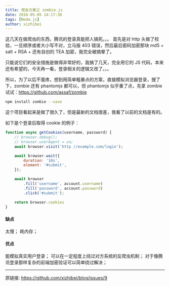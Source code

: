```yaml
---
title: 爬虫方案之 zombie.js
date: 2016-05-05 14:17:38
tags: [Node.js]
author: xizhibei
---
```

这几天在做爬虫的东西，腾讯的登录真能把人搞死。。。
首先是对 http 头做了校验，一旦顺序或者大小写不对，立马报 403 错误，然后最后密码加密那块 md5 + salt + RSA + 还有自创的 TEA 加密，我完全被搞晕了。

只能说它们的安全措施是做得非常好的，我搞了几天，完全用它的 JS 代码，本来还有希望的，今天再一看，登录相关的逻辑又改了。。。

所以，为了以后不蛋疼，想到用简单粗暴点的方案，直接模拟浏览器登录，搜了下，zombie 还有 phantomjs 都可以，但 phantomjs 似乎重了点，先拿 zombie 试试：https://github.com/assaf/zombie

``` bash
npm install zombie --save
```

这个项目看起来是做了很久了，但是最新的文档很差，我看了以前的文档是有的。

如下是个登录后取得 cookie 的例子：

``` js
function async getCookies(username, password) {
    // browser.debug();
    // browser.userAgent = ua;
    await browser.visit('http //example.com/login');

    await browser.wait({
        duration: '10s',
        element: '#submit',
    });

    await browser
        .fill('username', account.username)
        .fill('password', account.password)
        .click('#submit');

    return browser.cookies
}
```
#### 缺点

太慢；
耗内存；
#### 优点

能模拟真实用户登录；
可以在一定程度上绕过对方系统的反爬虫机制；
对于像腾讯登录那样复杂的前端加密验证可以简单绕过解决；


***
原链接: https://github.com/xizhibei/blog/issues/9
